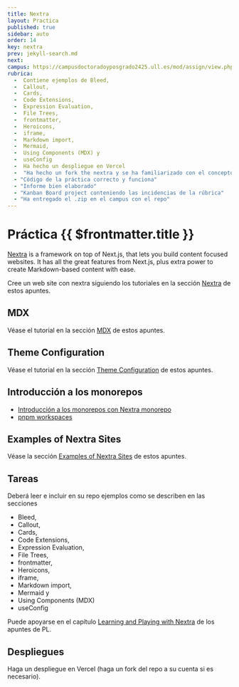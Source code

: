 ```yaml
---
title: Nextra
layout: Practica
published: true
sidebar: auto
order: 14
key: nextra
prev: jekyll-search.md
next: 
campus: https://campusdoctoradoyposgrado2425.ull.es/mod/assign/view.php?id=29486
rubrica:
  -  Contiene ejemplos de Bleed, 
  -  Callout, 
  -  Cards, 
  -  Code Extensions, 
  -  Expression Evaluation, 
  -  File Trees, 
  -  frontmatter, 
  -  Heroicons, 
  -  iframe, 
  -  Markdown import, 
  -  Mermaid, 
  -  Using Components (MDX) y 
  -  useConfig
  -  Ha hecho un despliegue en Vercel
  -  "Ha hecho un fork the nextra y se ha familiarizado con el concepto de monorepo"
  - "Código de la práctica correcto y funciona"
  - "Informe bien elaborado"
  - "Kanban Board project conteniendo las incidencias de la rúbrica"
  - "Ha entregado el .zip en el campus con el repo"
---
```


# Práctica {{ $frontmatter.title }}

[Nextra](/temas/web/nextra) is a framework on top of Next.js, that lets you build content focused websites. It has all the great features from Next.js, plus extra power to create Markdown-based content with ease.

Cree un web site con nextra siguiendo los tutoriales en la sección [Nextra](/temas/web/nextra/) de estos apuntes.

## MDX

Véase el tutorial en la sección [MDX](/temas/web/nextra/mdx) de estos apuntes.

## Theme Configuration

Véase el tutorial en la sección [Theme Configuration](/temas/web/nextra/theme-configuration) de estos apuntes.

## Introducción a los monorepos

- [Introducción a los monorepos con Nextra monorepo](/temas/web/nextra/nextra-monorepo)
- [pnpm workspaces](/temas/introduccion-a-javascript/pnpm/workspaces)

## Examples of Nextra Sites

Véase la sección [Examples of Nextra Sites](/temas/web/nextra/nextra-examples) de estos apuntes.

## Tareas

Deberá leer e incluir en su repo ejemplos como se describen en las secciones 
- Bleed, 
- Callout, 
- Cards, 
- Code Extensions, 
- Expression Evaluation, 
- File Trees, 
- frontmatter, 
- Heroicons, 
- iframe,
- Markdown import, 
- Mermaid y 
- Using Components  (MDX)
- useConfig

Puede apoyarse en el capítulo <a href="https://ull-pl.vercel.app/nextra-playground" target="_blank">Learning and Playing with Nextra</a>
de los apuntes de PL.

## Despliegues

Haga un despliegue en Vercel (haga un fork del repo a su cuenta si es necesario).

<Rubrica :items="$frontmatter.rubrica" />

